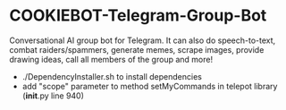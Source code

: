 # COOKIEBOT-Telegram-Group-Bot
Conversational AI group bot for Telegram. It can also do speech-to-text, combat raiders/spammers, generate memes, scrape images, provide drawing ideas, call all members of the group and more!


- ./DependencyInstaller.sh to install dependencies
- add "scope" parameter to method setMyCommands in telepot library (__init__.py line 940)
